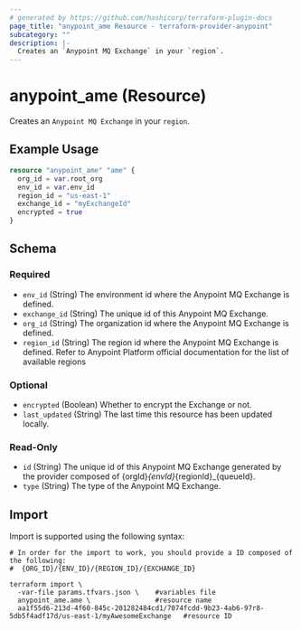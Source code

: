 ```yaml
---
# generated by https://github.com/hashicorp/terraform-plugin-docs
page_title: "anypoint_ame Resource - terraform-provider-anypoint"
subcategory: ""
description: |-
  Creates an `Anypoint MQ Exchange` in your `region`.
---
```


# anypoint_ame (Resource)

Creates an `Anypoint MQ Exchange` in your `region`.

## Example Usage

```terraform
resource "anypoint_ame" "ame" {
  org_id = var.root_org
  env_id = var.env_id
  region_id = "us-east-1"
  exchange_id = "myExchangeId"
  encrypted = true
}
```

<!-- schema generated by tfplugindocs -->
## Schema

### Required

- `env_id` (String) The environment id where the Anypoint MQ Exchange is defined.
- `exchange_id` (String) The unique id of this Anypoint MQ Exchange.
- `org_id` (String) The organization id where the Anypoint MQ Exchange is defined.
- `region_id` (String) The region id where the Anypoint MQ Exchange is defined. Refer to Anypoint Platform official documentation for the list of available regions

### Optional

- `encrypted` (Boolean) Whether to encrypt the Exchange or not.
- `last_updated` (String) The last time this resource has been updated locally.

### Read-Only

- `id` (String) The unique id of this Anypoint MQ Exchange generated by the provider composed of {orgId}_{envId}_{regionId}_{queueId}.
- `type` (String) The type of the Anypoint MQ Exchange.

## Import

Import is supported using the following syntax:

```shell
# In order for the import to work, you should provide a ID composed of the following:
#  {ORG_ID}/{ENV_ID}/{REGION_ID}/{EXCHANGE_ID}

terraform import \
  -var-file params.tfvars.json \    #variables file
  anypoint_ame.ame \                #resource name
  aa1f55d6-213d-4f60-845c-201282484cd1/7074fcdd-9b23-4ab6-97r8-5db5f4adf17d/us-east-1/myAwesomeExchange   #resource ID
```
